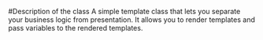 #Description of the class
A simple template class that lets you separate your business logic from presentation.
It allows you to render templates and pass variables to the rendered templates.
